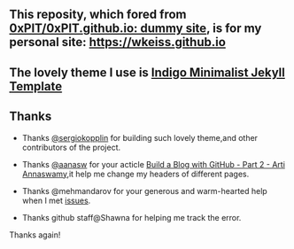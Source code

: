 
## This reposity, which fored from [0xPIT/0xPIT.github.io: dummy site](https://github.com/0xPIT/0xPIT.github.io), is for my personal site: https://wkeiss.github.io 

## The lovely theme I use is [Indigo Minimalist Jekyll Template](http://sergiokopplin.github.io/indigo/) 

## Thanks

- Thanks [@sergiokopplin](http://koppl.in/) for building such lovely theme,and other contributors of the project.

- Thanks [@aanasw](http://artiannaswamy.com/) for your acticle [Build a Blog with GitHub - Part 2 - Arti Annaswamy](http://artiannaswamy.com/build-a-github-blog-part-2),it help me change my headers of different pages.

- Thanks @mehmandarov for your generous and warm-hearted help when I met [issues](https://github.com/sergiokopplin/indigo/issues/274).

- Thanks github staff@Shawna for helping me track the error.

Thanks again!




